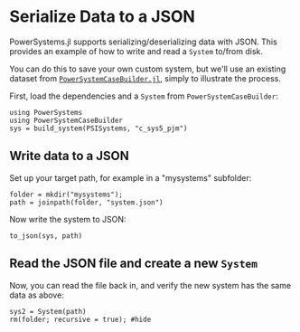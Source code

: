 # Serialize Data to a JSON

PowerSystems.jl supports serializing/deserializing data with JSON. This provides an example
of how to write and read a `System` to/from disk.

You can do this to save your own custom system, but we'll use an existing
dataset from
[`PowerSystemCaseBuilder.jl`](https://github.com/NREL-Sienna/PowerSystemCaseBuilder.jl),
simply to illustrate the process.

First, load the dependencies and a `System` from `PowerSystemCaseBuilder`:

```@repl serialize_data
using PowerSystems
using PowerSystemCaseBuilder
sys = build_system(PSISystems, "c_sys5_pjm")
```

## Write data to a JSON

Set up your target path, for example in a "mysystems" subfolder:

```@repl serialize_data
folder = mkdir("mysystems");
path = joinpath(folder, "system.json")
```

Now write the system to JSON:

```@repl serialize_data
to_json(sys, path)
```

## Read the JSON file and create a new `System`

Now, you can read the file back in, and verify the new system has the same data as above:

```@repl serialize_data
sys2 = System(path)
rm(folder; recursive = true); #hide
```
